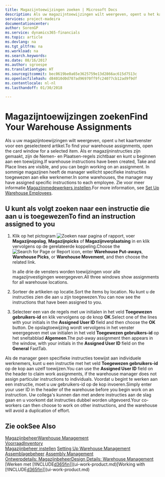 ```yaml
---
title: Magazijntoewijzingen zoeken | Microsoft Docs
description: Als uw magazijntoewijzingen wilt weergeven, opent u het kaartvenster voor een geselecteerd artikel. Als er magazijninstructies zijn gemaakt, zijn de Nemen- en Plaatsen-regels zichtbaar en kunt u beginnen aan een toewijzing. In sommige magazijnen heeft de manager wellicht specifieke instructies toegewezen aan elke werknemer.
services: project-madeira
documentationcenter: 
author: SorenGP
ms.service: dynamics365-financials
ms.topic: article
ms.devlang: na
ms.tgt_pltfrm: na
ms.workload: na
ms.search.keywords: 
ms.date: 08/16/2017
ms.author: sgroespe
ms.translationtype: HT
ms.sourcegitcommit: bec0619be0a65e3625759e13d2866ac615d7513c
ms.openlocfilehash: d84010d0d707ad96970ff9fc24077cb12ad9f9df
ms.contentlocale: nl-nl
ms.lasthandoff: 01/30/2018

---
```

# <a name="find-your-warehouse-assignments"></a><span data-ttu-id="eb562-105">Magazijntoewijzingen zoeken</span><span class="sxs-lookup"><span data-stu-id="eb562-105">Find Your Warehouse Assignments</span></span>
<span data-ttu-id="eb562-106">Als u uw magazijntoewijzingen wilt weergeven, opent u het kaartvenster voor een geselecteerd artikel.</span><span class="sxs-lookup"><span data-stu-id="eb562-106">To find your warehouse assignments, open the card window for a selected item.</span></span> <span data-ttu-id="eb562-107">Als er magazijninstructies zijn gemaakt, zijn de Nemen- en Plaatsen-regels zichtbaar en kunt u beginnen aan een toewijzing.</span><span class="sxs-lookup"><span data-stu-id="eb562-107">If warehouse instructions have been created, Take and Place lines are visible, and you can begin working on an assignment.</span></span> <span data-ttu-id="eb562-108">In sommige magazijnen heeft de manager wellicht specifieke instructies toegewezen aan elke werknemer.</span><span class="sxs-lookup"><span data-stu-id="eb562-108">In some warehouses, the manager may have assigned specific instructions to each employee.</span></span> <span data-ttu-id="eb562-109">Zie voor meer informatie [Magazijnmedewerkers instellen](warehouse-how-to-set-up-warehouse-employees.md).</span><span class="sxs-lookup"><span data-stu-id="eb562-109">For more information, see [Set Up Warehouse Employees](warehouse-how-to-set-up-warehouse-employees.md).</span></span>

## <a name="to-find-an-instruction-assigned-to-you"></a><span data-ttu-id="eb562-110">U kunt als volgt zoeken naar een instructie die aan u is toegewezen</span><span class="sxs-lookup"><span data-stu-id="eb562-110">To find an instruction assigned to you</span></span>  
1.  <span data-ttu-id="eb562-111">Klik op het pictogram ![Zoeken naar pagina of rapport](media/ui-search/search_small.png "pictogram Zoeken naar pagina of rapport"), voer **Magazijnopslag**, **Magazijnpicks** of **Magazijnverplaatsing** in en klik vervolgens op de gerelateerde koppeling.</span><span class="sxs-lookup"><span data-stu-id="eb562-111">Choose the ![Search for Page or Report](media/ui-search/search_small.png "Search for Page or Report icon") icon, enter **Warehouse Put-aways**, **Warehouse Picks**, or **Warehouse Movement**, and then choose the related link.</span></span>

    <span data-ttu-id="eb562-112">In alle drie de vensters worden toewijzingen voor alle magazijnvestigingen weergegeven.</span><span class="sxs-lookup"><span data-stu-id="eb562-112">All three windows show assignments for all warehouse locations.</span></span>  

2. <span data-ttu-id="eb562-113">Sorteer de artikelen op locatie.</span><span class="sxs-lookup"><span data-stu-id="eb562-113">Sort the items by location.</span></span> <span data-ttu-id="eb562-114">Nu kunt u de instructies zien die aan u zijn toegewezen.</span><span class="sxs-lookup"><span data-stu-id="eb562-114">You can now see the instructions that have been assigned to you.</span></span>  
3. <span data-ttu-id="eb562-115">Selecteer een van de regels met uw initialen in het veld **Toegewezen gebruikers-id** en klik vervolgens op de knop **OK**.</span><span class="sxs-lookup"><span data-stu-id="eb562-115">Select one of the lines with your initials in the **Assigned User ID** field and then choose the **OK** button.</span></span> <span data-ttu-id="eb562-116">De opslagtoewijzing wordt vervolgens in het venster weergegeven met uw initialen in het veld **Toegewezen gebruikers-id** op het sneltabblad **Algemeen**.</span><span class="sxs-lookup"><span data-stu-id="eb562-116">The put-away assignment then appears in the window, with your initials in the **Assigned User ID** field on the **General** FastTab.</span></span>  

<span data-ttu-id="eb562-117">Als de manager geen specifieke instructies toewijst aan individuele werknemers, kunt u een instructie met het veld **Toegewezen gebruikers-id** op de kop aan uzelf toewijzen.</span><span class="sxs-lookup"><span data-stu-id="eb562-117">You can use the **Assigned User ID** field on the header to claim work assignments, if the warehouse manager does not assign particular instructions to individuals.</span></span> <span data-ttu-id="eb562-118">Voordat u begint te werken aan een instructie, moet u uw gebruikers-id op de kop invoeren.</span><span class="sxs-lookup"><span data-stu-id="eb562-118">Simply enter your user ID in the header of the warehouse before you begin work on an instruction.</span></span> <span data-ttu-id="eb562-119">Uw collega's kunnen dan met andere instructies aan de slag gaan en u voorkomt dat instructies dubbel worden uitgevoerd.</span><span class="sxs-lookup"><span data-stu-id="eb562-119">Your co-workers can then choose to work on other instructions, and the warehouse will avoid a duplication of effort.</span></span>  

## <a name="see-also"></a><span data-ttu-id="eb562-120">Zie ook</span><span class="sxs-lookup"><span data-stu-id="eb562-120">See Also</span></span>  
[<span data-ttu-id="eb562-121">Magazijnbeheer</span><span class="sxs-lookup"><span data-stu-id="eb562-121">Warehouse Management</span></span>](warehouse-manage-warehouse.md)  
[<span data-ttu-id="eb562-122">Voorraad</span><span class="sxs-lookup"><span data-stu-id="eb562-122">Inventory</span></span>](inventory-manage-inventory.md)  
<span data-ttu-id="eb562-123">[Magazijnbeheer instellen](warehouse-setup-warehouse.md)   </span><span class="sxs-lookup"><span data-stu-id="eb562-123">[Setting Up Warehouse Management](warehouse-setup-warehouse.md)   </span></span>  
<span data-ttu-id="eb562-124">[Assemblagebeheer](assembly-assemble-items.md)  </span><span class="sxs-lookup"><span data-stu-id="eb562-124">[Assembly Management](assembly-assemble-items.md)  </span></span>  
[<span data-ttu-id="eb562-125">Ontwerpdetails: Magazijnbeheer</span><span class="sxs-lookup"><span data-stu-id="eb562-125">Design Details: Warehouse Management</span></span>](design-details-warehouse-management.md)  
<span data-ttu-id="eb562-126">[Werken met [!INCLUDE[d365fin](includes/d365fin_md.md)]](ui-work-product.md)</span><span class="sxs-lookup"><span data-stu-id="eb562-126">[Working with [!INCLUDE[d365fin](includes/d365fin_md.md)]](ui-work-product.md)</span></span> 

